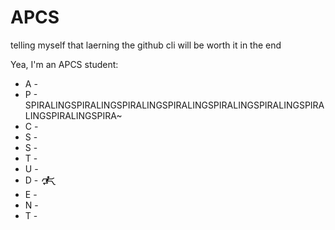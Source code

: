 # APCS
telling myself that laerning the github cli will be worth it in the end

Yea, I'm an APCS student:
* A - 
* P - SPIRALINGSPIRALINGSPIRALINGSPIRALINGSPIRALINGSPIRALINGSPIRALINGSPIRALINGSPIRA~
* C - 
* S - 
* S - 
* T - 
* U - 
* D - 🮲🮳
* E - 
* N - 
* T - 
